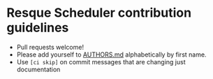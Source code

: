 Resque Scheduler contribution guidelines
========================================

- Pull requests welcome!
- Please add yourself to [AUTHORS.md](AUTHORS.md) alphabetically by
first name.
- Use `[ci skip]` on commit messages that are changing just documentation
